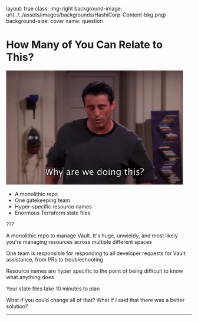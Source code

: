 layout: true
class: img-right
background-image: url(../../assets/images/backgrounds/HashiCorp-Content-bkg.png)
background-size: cover
name: question

# How Many of You Can Relate to This?

![why_we_do_this_gif](./assets/images/slide_images/why.gif.webp)

- A monolithic repo
- One gatekeeping team
- Hyper-specific resource names
- Enormous Terraform state files 


???

A monolithic repo to manage Vault. It's huge, unwieldy, and most likely you're managing resources across multiple different spaces

One team is responsible for responding to all developer requests for Vault assistance, from PRs to troubleshooting

Resource names are hyper specific to the point of being difficult to know what anything does

Your state files take 10 minutes to plan

What if you could change all of that? What if I said that there was a better solution?

---
